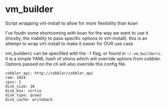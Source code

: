 vm_builder
==========

Script wrapping virt-install to allow for more flexibility than koan

I've foudn some shortcoming with koan for the way we want to use it (mostly, the inability to pass specific options to virt-install). this is an attempt to wrap virt-install to make it easier for OUR use case

vm_builderrc can be specified with the `-f` flag, or found in `~/.vm_builderrc`. It is a simple YAML hash of otions which will override options from cobbler. Options passed on the cli will also override this config file.

	cobbler_api: http://cobbler/cobbler_api
	ram: 1024
	cpus: 1
	disk_size: 10
	disk_bus: virtio
	disk_type: qcow2
	disk_cache: writeback

